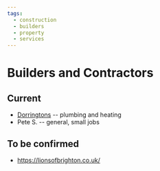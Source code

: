```yaml
---
tags:
  - construction
  - builders
  - property
  - services
---
```


# Builders and Contractors

## Current

- [Dorringtons](https://www.dorringtonplumbingandheating.co.uk/) -- plumbing and heating
- Pete S. -- general, small jobs

## To be confirmed

- https://lionsofbrighton.co.uk/

